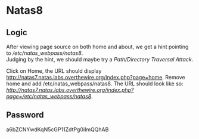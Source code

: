 # Natas8

## Logic
After viewing page source on both home and about, we get a hint pointing to */etc/natas_webpass/natas8*.   
Judging by the hint, we should maybe try a *Path/Directory Traversal Attack*.

Click on Home, the URL should display http://natas7.natas.labs.overthewire.org/index.php?page=home. Remove home and add /etc/natas_webpass/natas8. The URL should look like so: *http://natas7.natas.labs.overthewire.org/index.php?page=/etc/natas_webpass/natas8*.

## Password
a6bZCNYwdKqN5cGP11ZdtPg0iImQQhAB 
